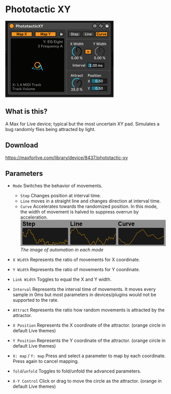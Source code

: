 # Phototactic XY
![Phototactic XY image](img/PhototacticXY.gif)
## What is this?
A Max for Live device; typical but the most uncertain XY pad.
Simulates a bug randomly flies being attracted by light.
## Download
https://maxforlive.com/library/device/8437/phototactic-xy
## Parameters
* `Mode` Switches the behavior of movements.
  - `Step` Changes position at interval time.
  - `Line` moves in a straight line and changes direction at interval time.
  - `Curve` Accelerates towards the randomized position. In this mode, the width of movement is halved to suppress overrun by acceleration.
![image description for each modes](img/phototactic_modes.png)<br>
*The image of automation in each mode*

* `X Width` Represents the ratio of movements for X coordinate.

* `Y Width` Represents the ratio of movements for Y coordinate.

* `Link Width` Toggles to equal the X and Y width.

* `Interval` Represents the interval time of movements.
It moves every sample in 0ms but most parameters in devices/plugins would not be supported to the rate.

* `Attract` Represents the ratio how random movements is attracted by the attractor.

* `X Position` Represents the X coordinate of the attractor.
(orange circle in default Live themes)

* `Y Position` Represents the Y coordinate of the attractor.
(orange circle in default Live themes)

* `X: map` / `Y: map`
Press and select a parameter to map by each coordinate.
Press again to cancel mapping.

* `fold`/`unfold` Toggles to fold/unfold the advanced parameters.

* `X-Y Control`
Click or drag to move the circle as the attractor. (orange in default Live themes)